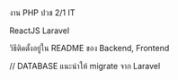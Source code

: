 ###
งาน PHP ปวช 2/1 IT

ReactJS
Laravel

วิธีติดตั้งอยู่ใน README ของ Backend, Frontend


// DATABASE แนะนำให้ migrate จาก Laravel
  
